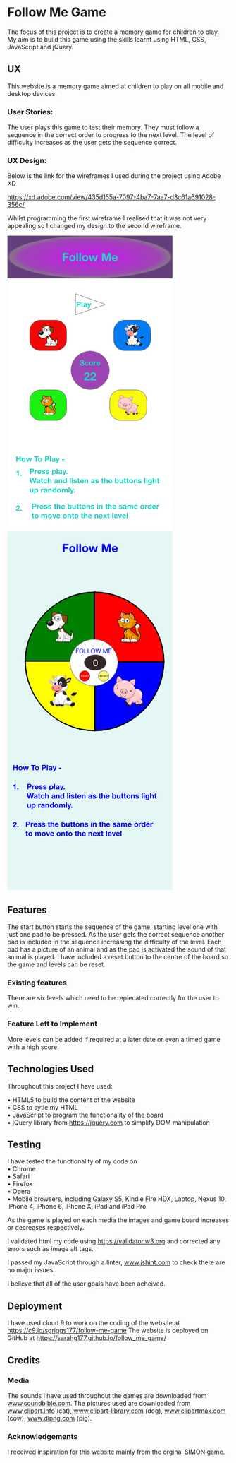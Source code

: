 # Follow Me Game

The focus of this project is to create a memory game for children to play. My aim is to build this game using the skills learnt using HTML, CSS, JavaScript and jQuery.


## UX

This website is a memory game aimed at children to play on all mobile and desktop devices.

### User Stories:

The user plays this game to test their memory. They must follow a sequence in the correct order to progress to the next level. The level of difficulty increases as the user gets the sequence correct.

### UX Design: 

Below is the link for the wireframes I used during the project using Adobe XD

https://xd.adobe.com/view/435d155a-7097-4ba7-7aa7-d3c61a691028-356c/

Whilst programming the first wireframe I realised that it was not very appealing so I changed my design to the second wireframe.

![wireframe 1](/assets/wireframes/follow_me_version1.jpg)
![wireframe 2](assets/wireframes/follow_me_version2.jpg)


## Features

The start button starts the sequence of the game, starting level one with just one pad to be pressed. As the user gets the correct sequence another pad is included in the sequence increasing the difficulty of the level. Each pad has a picture of an animal and as the pad is activated the sound of that animal is played. I have included a reset button to the centre of the board so the game and levels can be reset. 

### Existing features

There are six levels which need to be replecated correctly for the user to win.

### Feature Left to Implement

More levels can be added if required at a later date or even a timed game with a high score.

## Technologies Used

Throughout this project I have used:

• HTML5 to build the content of the website<br>
• CSS to sytle my HTML<br>
• JavaScript to program the functionality of the board<br>
• jQuery library from https://jquery.com to simplify DOM manipulation


## Testing

I have tested the functionality of my code on<br>
• Chrome<br>
• Safari<br>
• Firefox<br>
• Opera<br>
• Mobile browsers, including Galaxy S5, Kindle Fire HDX, Laptop, Nexus 10, iPhone 4, iPhone 6, iPhone X, iPad and iPad Pro

As the game is played on each media the images and game board increases or decreases respectively.

I validated html my code using https://validator.w3.org and corrected any errors such as image alt tags.

I passed my JavaScript through a linter, www.jshint.com to check there are no major issues.

I believe that all of the user goals have been acheived.

## Deployment

I have used cloud 9 to work on the coding of the website at https://c9.io/sgriggs177/follow-me-game
The website is deployed on GitHub at https://sarahg177.github.io/follow_me_game/


## Credits

### Media

The sounds I have used throughout the games are downloaded from www.soundbible.com. The pictures used are downloaded from www.clipart.info (cat), www.clipart-library.com (dog),
www.clipartmax.com (cow), www.dlpng.com (pig).

### Acknowledgements
    
I received inspiration for this website mainly from the orginal SIMON game.